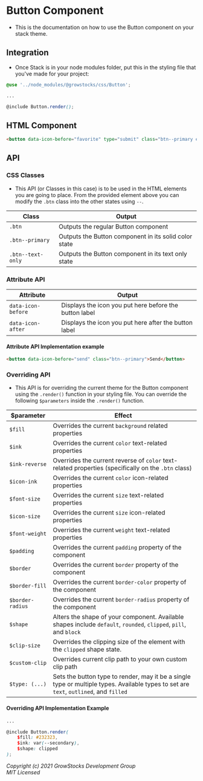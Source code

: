 # Button Component
- This is the documentation on how to use the Button component on your stack theme.

## Integration
- Once Stack is in your node modules folder, put this in the styling file that you've made for your project:
```scss
@use '../node_modules/@growstocks/css/Button';

...

@include Button.render();
```

## HTML Component
```html
<button data-icon-before="favorite" type="submit" class="btn--primary elevation--z1">Button Primary</button>
```

## API
### CSS Classes
- This API (or Classes in this case) is to be used in the HTML elements you are going to place. From the provided element above you can modify the `.btn` class into the other states using `--`.

|  Class | Output |   
|---|---|
| `.btn`  | Outputs the regular Button component  |
| `.btn--primary`  | Outputs the Button component in its solid color state |
|  `.btn--text-only` | Outputs the Button component in its text only state |

### Attribute API
| Attribute | Output |   
|---|---|
| `data-icon-before`  | Displays the icon you put here before the button label
| `data-icon-after`  | Displays the icon you put here after the button label |

#### Attribute API Implementation example
```html
<button data-icon-before="send" class="btn--primary">Send</button>
```

### Overriding API
- This API is for overriding the current theme for the Button component using the `.render()` function in your styling file. You can override the following `$parameters` inside the `.render()` function.

| $parameter | Effect |   
|---|---|
| `$fill` | Overrides the current `background` related properties
| `$ink` | Overrides the current `color` text-related properties
| `$ink-reverse` | Overrides the current reverse of `color` text-related properties (specifically on the `.btn` class)
| `$icon-ink` | Overrides the current `color` icon-related properties
| `$font-size` | Overrides the current `size` text-related properties
| `$icon-size` | Overrides the current `size` icon-related properties
| `$font-weight` | Overrides the current `weight` text-related properties
| `$padding` | Overrides the current `padding` property of the component
| `$border` | Overrides the current `border` property of the component
| `$border-fill` | Overrides the current `border-color` property of the component
| `$border-radius` | Overrides the current `border-radius` property of the component
| `$shape` | Alters the shape of your component. Available shapes include `default`, `rounded`, `clipped`, `pill`, and `block`
| `$clip-size` | Overrides the clipping size of the element with the `clipped` shape state.
| `$custom-clip` | Overrides current clip path to your own custom clip path
| `$type: (...)` | Sets the button type to render, may it be a single type or multiple types. Available types to set are `text`, `outlined`, and `filled` |

#### Overriding API Implementation Example

```scss
...

@include Button.render(
    $fill: #232323,
    $ink: var(--secondary),
    $shape: clipped
);
```

*Copyright (c) 2021 GrowStocks Development Group* <br>
*MIT Licensed*